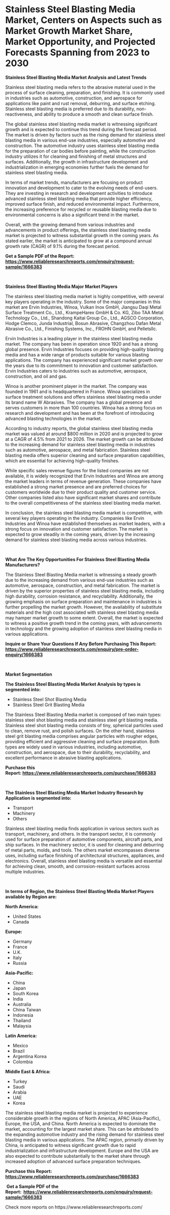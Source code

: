 <p><h1>Stainless Steel Blasting Media Market, Centers on Aspects such as Market Growth Market Share, Market Opportunity, and Projected Forecasts Spanning from 2023 to 2030</h1></p><p><strong>Stainless Steel Blasting Media Market Analysis and Latest Trends</strong></p>
<p><p>Stainless steel blasting media refers to the abrasive material used in the process of surface cleaning, preparation, and finishing. It is commonly used in industries such as automotive, construction, and aerospace for applications like paint and rust removal, deburring, and surface etching. Stainless steel blasting media is preferred due to its durability, non-reactiveness, and ability to produce a smooth and clean surface finish.</p><p>The global stainless steel blasting media market is witnessing significant growth and is expected to continue this trend during the forecast period. The market is driven by factors such as the rising demand for stainless steel blasting media in various end-use industries, especially automotive and construction. The automotive industry uses stainless steel blasting media for the preparation of car bodies before painting, while the construction industry utilizes it for cleaning and finishing of metal structures and surfaces. Additionally, the growth in infrastructure development and industrialization in emerging economies further fuels the demand for stainless steel blasting media.</p><p>In terms of market trends, manufacturers are focusing on product innovation and development to cater to the evolving needs of end-users. They are investing in research and development activities to introduce advanced stainless steel blasting media that provide higher efficiency, improved surface finish, and reduced environmental impact. Furthermore, the increasing preference for recycled or reusable blasting media due to environmental concerns is also a significant trend in the market.</p><p>Overall, with the growing demand from various industries and advancements in product offerings, the stainless steel blasting media market is projected to witness substantial growth in the coming years. As stated earlier, the market is anticipated to grow at a compound annual growth rate (CAGR) of 9.1% during the forecast period.</p></p>
<p><strong>Get a Sample PDF of the Report:&nbsp; <a href="https://www.reliableresearchreports.com/enquiry/request-sample/1666383">https://www.reliableresearchreports.com/enquiry/request-sample/1666383</a></strong></p>
<p>&nbsp;</p>
<p><strong>Stainless Steel Blasting Media Major Market Players</strong></p>
<p><p>The stainless steel blasting media market is highly competitive, with several key players operating in the industry. Some of the major companies in this market are Ervin Industries, Winoa, Vulkan Inox GmbH, Jiangsu Daqi Metal Surface Treatment Co., Ltd., KrampeHarex GmbH & Co. KG, Zibo TAA Metal Technology Co., Ltd., Shandong Kaitai Group Co., Ltd., AGSCO Corporation, Hodge Clemco, Junda Industrial, Bosun Abrasive, Changzhou Dafan Metal Abrasive Co., Ltd., Finishing Systems, Inc., FROHN GmbH, and Pelletsllc.</p><p>Ervin Industries is a leading player in the stainless steel blasting media market. The company has been in operation since 1920 and has a strong global presence. Ervin Industries focuses on providing high-quality blasting media and has a wide range of products suitable for various blasting applications. The company has experienced significant market growth over the years due to its commitment to innovation and customer satisfaction. Ervin Industries caters to industries such as automotive, aerospace, construction, and oil and gas.</p><p>Winoa is another prominent player in the market. The company was founded in 1961 and is headquartered in France. Winoa specializes in surface treatment solutions and offers stainless steel blasting media under its brand name W Abrasives. The company has a global presence and serves customers in more than 100 countries. Winoa has a strong focus on research and development and has been at the forefront of introducing advanced blasting technologies in the market.</p><p>According to industry reports, the global stainless steel blasting media market was valued at around $800 million in 2020 and is projected to grow at a CAGR of 4.5% from 2021 to 2026. The market growth can be attributed to the increasing demand for stainless steel blasting media in industries such as automotive, aerospace, and metal fabrication. Stainless steel blasting media offers superior cleaning and surface preparation capabilities, which are essential for achieving high-quality finishes.</p><p>While specific sales revenue figures for the listed companies are not available, it is widely recognized that Ervin Industries and Winoa are among the market leaders in terms of revenue generation. These companies have established a strong market presence and are preferred choices for customers worldwide due to their product quality and customer service. Other companies listed also have significant market shares and contribute to the overall competitiveness of the stainless steel blasting media market.</p><p>In conclusion, the stainless steel blasting media market is competitive, with several key players operating in the industry. Companies like Ervin Industries and Winoa have established themselves as market leaders, with a strong focus on innovation and customer satisfaction. The market is expected to grow steadily in the coming years, driven by the increasing demand for stainless steel blasting media across various industries.</p></p>
<p>&nbsp;</p>
<p><strong>What Are The Key Opportunities For Stainless Steel Blasting Media Manufacturers?</strong></p>
<p><p>The Stainless Steel Blasting Media market is witnessing a steady growth due to the increasing demand from various end-use industries such as automotive, aerospace, construction, and metal fabrication. The market is driven by the superior properties of stainless steel blasting media, including high durability, corrosion resistance, and recyclability. Additionally, the growing emphasis on surface preparation and maintenance in industries is further propelling the market growth. However, the availability of substitute materials and the high cost associated with stainless steel blasting media may hamper market growth to some extent. Overall, the market is expected to witness a positive growth trend in the coming years, with advancements in technology and the growing adoption of stainless steel blasting media in various applications.</p></p>
<p><strong>Inquire or Share Your Questions If Any Before Purchasing This Report: <a href="https://www.reliableresearchreports.com/enquiry/pre-order-enquiry/1666383">https://www.reliableresearchreports.com/enquiry/pre-order-enquiry/1666383</a></strong></p>
<p>&nbsp;</p>
<p><strong>Market Segmentation</strong></p>
<p><strong>The Stainless Steel Blasting Media Market Analysis by types is segmented into:</strong></p>
<p><ul><li>Stainless Steel Shot Blasting Media</li><li>Stainless Steel Grit Blasting Media</li></ul></p>
<p><p>The Stainless Steel Blasting Media market is composed of two main types: stainless steel shot blasting media and stainless steel grit blasting media. Stainless steel shot blasting media consists of tiny, spherical particles used to clean, remove rust, and polish surfaces. On the other hand, stainless steel grit blasting media comprises angular particles with rougher edges, providing efficient and aggressive cleaning and surface preparation. Both types are widely used in various industries, including automotive, construction, and aerospace, due to their durability, recyclability, and excellent performance in abrasive blasting applications.</p></p>
<p><strong>Purchase this Report:&nbsp;<a href="https://www.reliableresearchreports.com/purchase/1666383">https://www.reliableresearchreports.com/purchase/1666383</a></strong></p>
<p>&nbsp;</p>
<p><strong>The Stainless Steel Blasting Media Market Industry Research by Application is segmented into:</strong></p>
<p><ul><li>Transport</li><li>Machinery</li><li>Others</li></ul></p>
<p><p>Stainless steel blasting media finds application in various sectors such as transport, machinery, and others. In the transport sector, it is commonly used for surface preparation of automotive components, aircraft parts, and ship surfaces. In the machinery sector, it is used for cleaning and deburring of metal parts, molds, and tools. The others market encompasses diverse uses, including surface finishing of architectural structures, appliances, and electronics. Overall, stainless steel blasting media is versatile and essential for achieving clean, smooth, and corrosion-resistant surfaces across multiple industries.</p></p>
<p>&nbsp;</p>
<p><strong>In terms of Region, the Stainless Steel Blasting Media Market Players available by Region are:</strong></p>
<p>
    <p> <strong> North America: </strong>
        <ul>
            <li>United States</li>
            <li>Canada</li>
        </ul>
        </p> 
    <p> <strong> Europe: </strong>
        <ul>
            <li>Germany</li>
            <li>France</li>
            <li>U.K.</li>
            <li>Italy</li>
            <li>Russia</li>
        </ul>
        </p> 
    <p> <strong> Asia-Pacific: </strong>
        <ul>
            <li>China</li>
            <li>Japan</li>
            <li>South Korea</li>
            <li>India</li>
            <li>Australia</li>
            <li>China Taiwan</li>
            <li>Indonesia</li>
            <li>Thailand</li>
            <li>Malaysia</li>
        </ul>
        </p> 
    <p> <strong> Latin America: </strong>
        <ul>
            <li>Mexico</li>
            <li>Brazil</li>
            <li>Argentina Korea</li>
            <li>Colombia</li>
        </ul>
        </p> 
    <p> <strong> Middle East & Africa: </strong>
        <ul>
            <li>Turkey</li>
            <li>Saudi</li>
            <li>Arabia</li>
            <li>UAE</li>
            <li>Korea</li>
        </ul>
    </p>
    </p>
<p><p>The stainless steel blasting media market is projected to experience considerable growth in the regions of North America, APAC (Asia-Pacific), Europe, the USA, and China. North America is expected to dominate the market, accounting for the largest market share. This can be attributed to the expanding automotive industry and the rising demand for stainless steel blasting media in various applications. The APAC region, primarily driven by China, is anticipated to witness significant growth due to rapid industrialization and infrastructure development. Europe and the USA are also expected to contribute substantially to the market share through increased adoption of advanced surface preparation techniques.</p></p>
<p><strong>Purchase this Report: <a href="https://www.reliableresearchreports.com/purchase/1666383">https://www.reliableresearchreports.com/purchase/1666383</a></strong></p>
<p>&nbsp;<strong>Get a Sample PDF of the Report:&nbsp;&nbsp;<a href="https://www.reliableresearchreports.com/enquiry/request-sample/1666383">https://www.reliableresearchreports.com/enquiry/request-sample/1666383</a></strong></p>
<p><strong></strong></p>
<p>Check more reports on https://www.reliableresearchreports.com/</p>